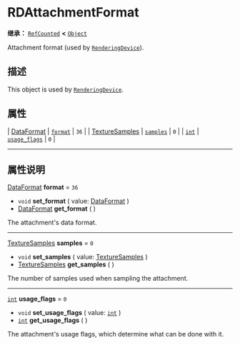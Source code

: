 <!-- ⚠ 请勿编辑本文件 ⚠ -->
<!-- 本文档使用脚本从 WeDot 引擎源码仓库生成。 -->
<!-- 生成脚本：https://github.com/WeDot-Engine/WeDot/tree/4.3/doc/tools/make_md.py； -->
<!-- 原文件：https://github.com/WeDot-Engine/WeDot/tree/4.3/doc/classes/RDAttachmentFormat.xml。 -->

<div id="_class_rdattachmentformat"></div>

# RDAttachmentFormat

**继承：** [`RefCounted`](class_refcounted.md) **<** [`Object`](class_object.md)

Attachment format (used by [`RenderingDevice`](class_renderingdevice.md)).

## 描述

This object is used by [`RenderingDevice`](class_renderingdevice.md).

## 属性

| [DataFormat](#enum_renderingdevice_dataformat)         | [`format`](#class_rdattachmentformat_property_format)           | ``36`` |
| [TextureSamples](#enum_renderingdevice_texturesamples) | [`samples`](#class_rdattachmentformat_property_samples)         | ``0``  |
| [`int`](class_int.md)                                  | [`usage_flags`](#class_rdattachmentformat_property_usage_flags) | ``0``  |

<!-- rst-class:: classref-section-separator -->

---

## 属性说明

<div id="_class_rdattachmentformat_property_format"></div>

[DataFormat](#enum_renderingdevice_dataformat) **format** = ``36`` <div id="class_rdattachmentformat_property_format"></div>

- `void` **set_format** ( value: [DataFormat](#enum_renderingdevice_dataformat) )
- [DataFormat](#enum_renderingdevice_dataformat) **get_format** ( )

The attachment's data format.

<!-- rst-class:: classref-item-separator -->

---

<div id="_class_rdattachmentformat_property_samples"></div>

[TextureSamples](#enum_renderingdevice_texturesamples) **samples** = ``0`` <div id="class_rdattachmentformat_property_samples"></div>

- `void` **set_samples** ( value: [TextureSamples](#enum_renderingdevice_texturesamples) )
- [TextureSamples](#enum_renderingdevice_texturesamples) **get_samples** ( )

The number of samples used when sampling the attachment.

<!-- rst-class:: classref-item-separator -->

---

<div id="_class_rdattachmentformat_property_usage_flags"></div>

[`int`](class_int.md) **usage_flags** = ``0`` <div id="class_rdattachmentformat_property_usage_flags"></div>

- `void` **set_usage_flags** ( value: [`int`](class_int.md) )
- [`int`](class_int.md) **get_usage_flags** ( )

The attachment's usage flags, which determine what can be done with it.

[^virtual]: 本方法通常需要用户覆盖才能生效。
[^const]: 本方法无副作用，不会修改该实例的任何成员变量。
[^vararg]: 本方法除了能接受在此处描述的参数外，还能够继续接受任意数量的参数。
[^constructor]: 本方法用于构造某个类型。
[^static]: 调用本方法无需实例，可直接使用类名进行调用。
[^operator]: 本方法描述的是使用本类型作为左操作数的有效运算符。
[^bitfield]: 这个值是由下列位标志构成位掩码的整数。
[^void]: 无返回值。
